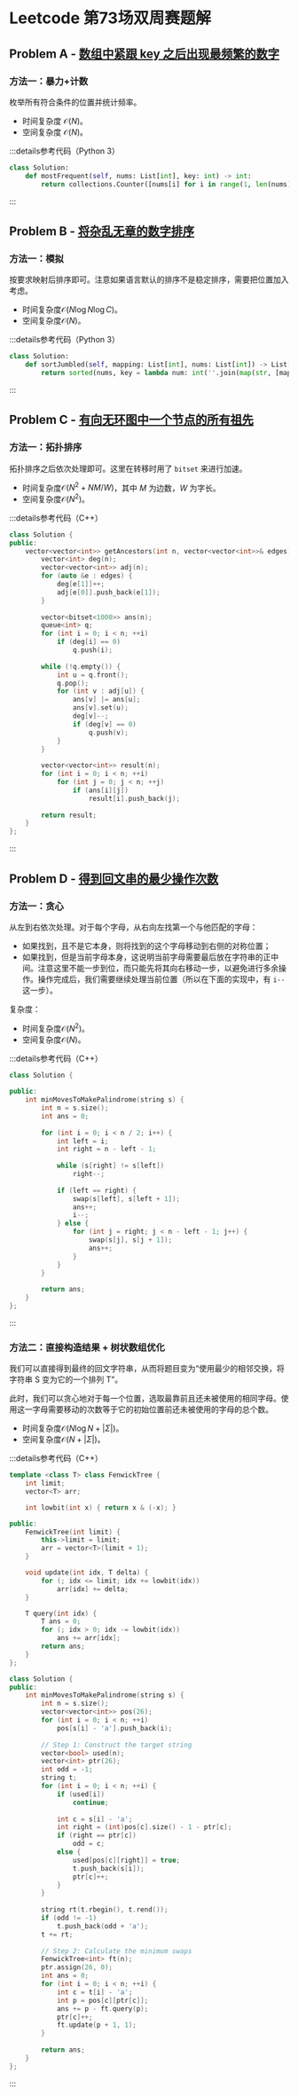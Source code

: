 # Leetcode 第73场双周赛题解

## Problem A - [数组中紧跟 key 之后出现最频繁的数字](https://leetcode.cn/problems/most-frequent-number-following-key-in-an-array/)

### 方法一：暴力+计数

枚举所有符合条件的位置并统计频率。

- 时间复杂度 $\mathcal{O}(N)$。
- 空间复杂度 $\mathcal{O}(N)$。

:::details参考代码（Python 3）

```python
class Solution:
    def mostFrequent(self, nums: List[int], key: int) -> int:
        return collections.Counter([nums[i] for i in range(1, len(nums)) if nums[i - 1] == key]).most_common(1)[0][0]
```

:::

## Problem B - [将杂乱无章的数字排序](https://leetcode.cn/problems/sort-the-jumbled-numbers/)

### 方法一：模拟

按要求映射后排序即可。注意如果语言默认的排序不是稳定排序，需要把位置加入考虑。

- 时间复杂度$\mathcal{O}(N\log N\log C)$。
- 空间复杂度$\mathcal{O}(N)$。

:::details参考代码（Python 3）

```python
class Solution:
    def sortJumbled(self, mapping: List[int], nums: List[int]) -> List[int]:
        return sorted(nums, key = lambda num: int(''.join(map(str, [mapping[int(x)] for x in str(num)]))))
```

:::

## Problem C - [有向无环图中一个节点的所有祖先](https://leetcode.cn/problems/all-ancestors-of-a-node-in-a-directed-acyclic-graph/)

### 方法一：拓扑排序

拓扑排序之后依次处理即可。这里在转移时用了 `bitset` 来进行加速。

- 时间复杂度$\mathcal{O}(N^2+NM/W)$，其中 $M$ 为边数，$W$ 为字长。
- 空间复杂度$\mathcal{O}(N^2)$。

:::details参考代码（C++）

```cpp
class Solution {
public:
    vector<vector<int>> getAncestors(int n, vector<vector<int>>& edges) {
        vector<int> deg(n);
        vector<vector<int>> adj(n);
        for (auto &e : edges) {
            deg[e[1]]++;
            adj[e[0]].push_back(e[1]);
        }
        
        vector<bitset<1000>> ans(n);
        queue<int> q;
        for (int i = 0; i < n; ++i)
            if (deg[i] == 0)
                q.push(i);
        
        while (!q.empty()) {
            int u = q.front();
            q.pop();
            for (int v : adj[u]) {
                ans[v] |= ans[u];
                ans[v].set(u);
                deg[v]--;
                if (deg[v] == 0)
                    q.push(v);
            }
        }
        
        vector<vector<int>> result(n);
        for (int i = 0; i < n; ++i)
            for (int j = 0; j < n; ++j)
                if (ans[i][j])
                    result[i].push_back(j);
        
        return result;
    }
};
```

:::

## Problem D - [得到回文串的最少操作次数](https://leetcode.cn/problems/minimum-number-of-moves-to-make-palindrome/)

### 方法一：贪心

从左到右依次处理。对于每个字母，从右向左找第一个与他匹配的字母：

- 如果找到，且不是它本身，则将找到的这个字母移动到右侧的对称位置；
- 如果找到，但是当前字母本身，这说明当前字母需要最后放在字符串的正中间。注意这里不能一步到位，而只能先将其向右移动一步，以避免进行多余操作。操作完成后，我们需要继续处理当前位置（所以在下面的实现中，有 `i--` 这一步）。

复杂度：

- 时间复杂度$\mathcal{O}(N^2)$。
- 空间复杂度$\mathcal{O}(N)$。

:::details参考代码（C++）

```cpp
class Solution {
    
public:
    int minMovesToMakePalindrome(string s) {
        int n = s.size();
        int ans = 0;
        
        for (int i = 0; i < n / 2; i++) {
            int left = i;
            int right = n - left - 1;
            
            while (s[right] != s[left])
                right--;
            
            if (left == right) {
                swap(s[left], s[left + 1]);
                ans++;
                i--;
            } else {
                for (int j = right; j < n - left - 1; j++) {
                    swap(s[j], s[j + 1]);
                    ans++;
                }
            }
        }
        
        return ans;
    }
};
```

:::

### 方法二：直接构造结果 + 树状数组优化

我们可以直接得到最终的回文字符串，从而将题目变为“使用最少的相邻交换，将字符串 S 变为它的一个排列 T”。

此时，我们可以贪心地对于每一个位置，选取最靠前且还未被使用的相同字母。使用这一字母需要移动的次数等于它的初始位置前还未被使用的字母的总个数。

- 时间复杂度$\mathcal{O}(N\log N+|\Sigma|)$。
- 空间复杂度$\mathcal{O}(N+|\Sigma|)$。

:::details参考代码（C++）

```cpp
template <class T> class FenwickTree {
    int limit;
    vector<T> arr;

    int lowbit(int x) { return x & (-x); }

public:
    FenwickTree(int limit) {
        this->limit = limit;
        arr = vector<T>(limit + 1);
    }

    void update(int idx, T delta) {
        for (; idx <= limit; idx += lowbit(idx))
            arr[idx] += delta;
    }

    T query(int idx) {
        T ans = 0;
        for (; idx > 0; idx -= lowbit(idx))
            ans += arr[idx];
        return ans;
    }
};

class Solution {
public:
    int minMovesToMakePalindrome(string s) {
        int n = s.size();
        vector<vector<int>> pos(26);
        for (int i = 0; i < n; ++i)
            pos[s[i] - 'a'].push_back(i);
        
        // Step 1: Construct the target string
        vector<bool> used(n);
        vector<int> ptr(26);
        int odd = -1;
        string t;
        for (int i = 0; i < n; ++i) {
            if (used[i])
                continue;
            
            int c = s[i] - 'a';
            int right = (int)pos[c].size() - 1 - ptr[c];
            if (right == ptr[c])
                odd = c;
            else {
                used[pos[c][right]] = true;
                t.push_back(s[i]);
                ptr[c]++;
            }
        }
        
        string rt(t.rbegin(), t.rend());
        if (odd != -1)
            t.push_back(odd + 'a');
        t += rt;
        
        // Step 2: Calculate the minimum swaps
        FenwickTree<int> ft(n);
        ptr.assign(26, 0);
        int ans = 0;
        for (int i = 0; i < n; ++i) {
            int c = t[i] - 'a';
            int p = pos[c][ptr[c]];
            ans += p - ft.query(p);
            ptr[c]++;
            ft.update(p + 1, 1);
        }
        
        return ans;
    }
};
```

:::
